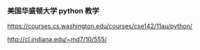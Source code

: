 
### 美国华盛顿大学 python 教学

https://courses.cs.washington.edu/courses/cse142/11au/python/

http://cl.indiana.edu/~md7/10/555/

